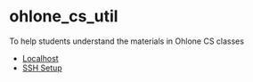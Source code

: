 # ohlone_cs_util
To help students understand the materials in Ohlone CS classes

- [Localhost](./localhost)
- [SSH Setup](./ssh_setup)
